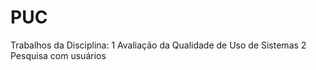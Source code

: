 # PUC
Trabalhos da Disciplina: 
1 Avaliação da Qualidade de Uso de Sistemas
2 Pesquisa com usuários
